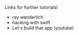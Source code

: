 Links for further tutorials!
- ray wenderlich
- hacking with swift
- Let's build that app (youtube)
